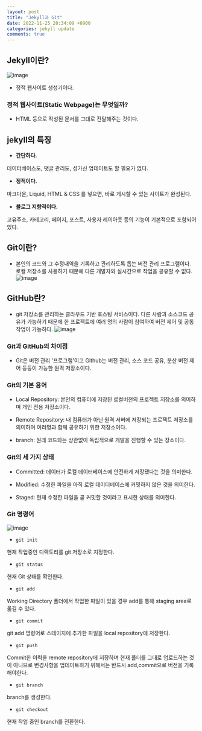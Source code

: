 ```yaml
---
layout: post
title: "Jekyll과 Git"
date: 2022-11-25 20:34:09 +0900
categories: jekyll update
comments: true
---
```


## Jekyll이란?
![image](https://user-images.githubusercontent.com/104906731/204391133-e127d4e8-b0ac-4f48-a6ef-8de1050d9fc8.png)

- 정적 웹사이트 생성기이다.

### 정적 웹사이트(Static Webpage)는 무엇일까?
-   HTML 등으로 작성된 문서를 그대로 전달해주는 것이다.

## jekyll의 특징


- **간단하다.**

 데이터베이스도, 댓글 관리도, 성가신 업데이트도 할 필요가 없다.

- **정적이다.**

 마크다운, Liquid, HTML & CSS 를 넣으면, 바로 게시할 수 있는 사이트가 완성된다.

- __블로그 지향적이다.__

 고유주소, 카테고리, 페이지, 포스트, 사용자 레이아웃 등의 기능이 기본적으로 포함되어 있다.

## Git이란?
- 본인의 코드와 그 수정내역을 기록하고 관리하도록 돕는 버전 관리 프로그램이다. 로컬 저장소를 사용하기 때문에 다른 개발자와 실시간으로 작업을 공유할 수 없다.
![image](https://user-images.githubusercontent.com/104906731/204385974-b1ecb500-632d-4cf8-a312-3702e5db0bb8.png)

## GitHub란?
- git 저장소를 관리하는 클라우드 기반 호스팅 서비스이다. 다른 사람과 소스코드 공유가 가능하기 때문에 한 프로젝트에 여러 명의 사람이 참여하여 버전 제어 및 공동 작업이 가능하다.
![image](https://user-images.githubusercontent.com/104906731/204386074-0ea4927e-cc61-4e83-8ec2-1133d274fbe3.png)

### Git과 GitHub의 차이점
- Git은 버전 관리 '프로그램'이고 Github는 버전 관리, 소스 코드 공유, 분산 버전 제어 등등이 가능한 원격 저장소이다.

### Git의 기본 용어
- Local Repository: 본인의 컴퓨터에 저장된 로컬버전의 프로젝트 저장소를 의미하며 개인 전용 저장소이다.

- Remote Repository: 내 컴퓨터가 아닌 원격 서버에 저장되는 프로젝트 저장소를 의미하며 여러명과 함께 공유하기 위한 저장소이다.

- branch: 원래 코드와는 상관없이 독립적으로 개발을 진행할 수 있는 장소이다.

### Git의 세 가지 상태
- Committed: 데이터가 로컬 데이터베이스에 안전하게 저장됐다는 것을 의미한다.

- Modified: 수정한 파일을 아직 로컬 데이터베이스에 커밋하지 않은 것을 의미한다.

- Staged: 현재 수정한 파일을 곧 커밋할 것이라고 표시한 상태를 의미한다.

### Git 명령어

![image](https://user-images.githubusercontent.com/104906731/204386509-00cb4466-2c58-4512-879d-a78c12a441e4.png)


- ```git init```
 
 현재 작업중인 디렉토리를 git 저장소로 지정한다.

- ```git status``` 

현재 Git 상태를 확인한다.

- ```git add``` 

Working Directory 폴더에서 작업한 파일이 있을 경우 add를 통해 staging area로 옮길 수 있다.

- ```git commit``` 

git add 명령어로 스테이지에 추가한 파일을 local repository에 저장한다.

- ```git push``` 

Commit한 이력을 remote repository에 저장하며 현재 폴더를 그대로 업로드하는 것이 아니므로 변경사항을 업데이트하기 위해서는 반드시 add,commit으로 버전을 기록해야한다.

-  ```git branch``` 


branch를 생성한다.

- ```git checkout``` 


현재 작업 중인 branch를 전환한다.